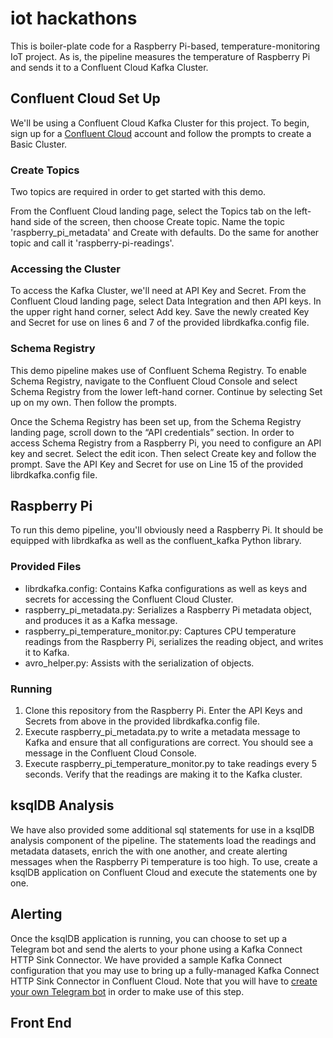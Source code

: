 # iot hackathons
This is boiler-plate code for a Raspberry Pi-based, temperature-monitoring IoT project. As is, the pipeline measures the temperature of Raspberry Pi and sends it to a Confluent Cloud Kafka Cluster.

## Confluent Cloud Set Up
We'll be using a Confluent Cloud Kafka Cluster for this project. To begin, sign up for a [Confluent Cloud](https://confluent.cloud) account and follow the prompts to create a Basic Cluster.

### Create Topics
Two topics are required in order to get started with this demo.

From the Confluent Cloud landing page, select the Topics tab on the left-hand side of the screen, then choose Create topic. Name the topic 'raspberry_pi_metadata' and Create with defaults. Do the same for another topic and call it 'raspberry-pi-readings'.

### Accessing the Cluster
To access the Kafka Cluster, we'll need at API Key and Secret. From the Confluent Cloud landing page, select Data Integration and then API keys. In the upper right hand corner, select Add key. Save the newly created Key and Secret for use on lines 6 and 7 of the provided librdkafka.config file.

### Schema Registry
This demo pipeline makes use of Confluent Schema Registry. To enable Schema Registry, navigate to the Confluent Cloud Console and select Schema Registry from the lower left-hand corner. Continue by selecting Set up on my own. Then follow the prompts. 

Once the Schema Registry has been set up, from the Schema Registry landing page, scroll down to the “API credentials” section. In order to access Schema Registry from a Raspberry Pi, you need to configure an API key and secret. Select the edit icon. Then select Create key and follow the prompt. Save the API Key and Secret for use on Line 15 of the provided librdkafka.config file.

## Raspberry Pi
To run this demo pipeline, you'll obviously need a Raspberry Pi. It should be equipped with librdkafka as well as the confluent_kafka Python library.

### Provided Files
* librdkafka.config: Contains Kafka configurations as well as keys and secrets for accessing the Confluent Cloud Cluster.
* raspberry_pi_metadata.py: Serializes a Raspberry Pi metadata object, and produces it as a Kafka message.
* raspberry_pi_temperature_monitor.py: Captures CPU temperature readings from the Raspberry Pi, serializes the reading object, and writes it to Kafka.
* avro_helper.py: Assists with the serialization of objects.

### Running
1. Clone this repository from the Raspberry Pi. Enter the API Keys and Secrets from above in the provided librdkafka.config file. 
2. Execute raspberry_pi_metadata.py to write a metadata message to Kafka and ensure that all configurations are correct. You should see a message in the Confluent Cloud Console. 
3. Execute raspberry_pi_temperature_monitor.py to take readings every 5 seconds. Verify that the readings are making it to the Kafka cluster.

## ksqlDB Analysis
We have also provided some additional sql statements for use in a ksqlDB analysis component of the pipeline. The statements load the readings and metadata datasets, enrich the with one another, and create alerting messages when the Raspberry Pi temperature is too high. To use, create a ksqlDB application on Confluent Cloud and execute the statements one by one.

## Alerting
Once the ksqlDB application is running, you can choose to set up a Telegram bot and send the alerts to your phone using a Kafka Connect HTTP Sink Connector. We have provided a sample Kafka Connect configuration that you may use to bring up a fully-managed Kafka Connect HTTP Sink Connector in Confluent Cloud. Note that you will have to [create your own Telegram bot](https://core.telegram.org/bots/api) in order to make use of this step.  

## Front End
